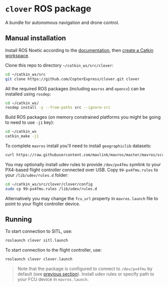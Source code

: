# `clover` ROS package

A bundle for autonomous navigation and drone control.

## Manual installation

Install ROS Noetic according to the [documentation](http://wiki.ros.org/noetic/Installation), then [create a Catkin workspace](http://wiki.ros.org/catkin/Tutorials/create_a_workspace).

Clone this repo to directory `~/catkin_ws/src/clover`:

```bash
cd ~/catkin_ws/src
git clone https://github.com/CopterExpress/clover.git clover
```

All the required ROS packages (including `mavros` and `opencv`) can be installed using `rosdep`:

```bash
cd ~/catkin_ws/
rosdep install -y --from-paths src --ignore-src
```

Build ROS packages (on memory constrained platforms you might be going to need to use `-j1` key):

```bash
cd ~/catkin_ws
catkin_make -j1
```

To complete `mavros` install you'll need to install `geographiclib` datasets:

```bash
curl https://raw.githubusercontent.com/mavlink/mavros/master/mavros/scripts/install_geographiclib_datasets.sh | sudo bash
```

You may optionally install udev rules to provide `/dev/px4fmu` symlink to your PX4-based flight controller connected over USB. Copy `99-px4fmu.rules` to your `/lib/udev/rules.d` folder:

```bash
cd ~/catkin_ws/src/clover/clover/config
sudo cp 99-px4fmu.rules /lib/udev/rules.d
```

Alternatively you may change the `fcu_url` property in `mavros.launch` file to point to your flight controller device.

## Running

To start connection to SITL, use:

```bash
roslaunch clover sitl.launch
```

To start connection to the flight controller, use:

```bash
roslaunch clover clover.launch
```

> Note that the package is configured to connect to `/dev/px4fmu` by default (see [previous section](#manual-installation)). Install udev rules or specify path to your FCU device in `mavros.launch`.
